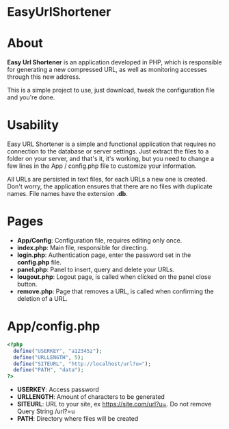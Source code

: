 # EasyUrlShortener

# About

**Easy Url Shortener** is an application developed in PHP, which is responsible for generating a new compressed URL, as well as monitoring accesses through this new address.

This is a simple project to use, just download, tweak the configuration file and you're done.

# Usability

Easy URL Shortener is a simple and functional application that requires no connection to the database or server settings.
Just extract the files to a folder on your server, and that's it, it's working, but you need to change a few lines in the App / config.php file to customize your information.

All URLs are persisted in text files, for each URLs a new one is created. Don't worry, the application ensures that there are no files with duplicate names. File names have the extension **.db**.

# Pages
- **App/Config**: Configuration file, requires editing only once.
- **index.php**: Main file, responsible for directing.
- **login.php**: Authentication page, enter the password set in the **config.php** file.
- **panel.php**: Panel to insert, query and delete your URLs.
- **lougout.php**: Logout page, is called when clicked on the panel close button.
- **remove.php**: Page that removes a URL, is called when confirming the deletion of a URL.

# App/config.php

```php
<?php
  define("USERKEY", "a12345z");
  define("URLLENGTH", 5);
  define("SITEURL", "http://localhost/url?u=");
  define("PATH", "data");
?>
```

- **USERKEY**: Access password
- **URLLENGTH**: Amount of characters to be generated
- **SITEURL**: URL to your site, ex https://site.com/url?u=. Do not remove Query String /url?=u
- **PATH**: Directory where files will be created
